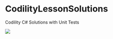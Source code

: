 # CodilityLessonSolutions
Codility C# Solutions with Unit Tests

<img src="https://cthompso.visualstudio.com/_apis/public/build/definitions/70d10c57-0032-480d-9055-0ea9e3c9ff29/4/badge"/>
